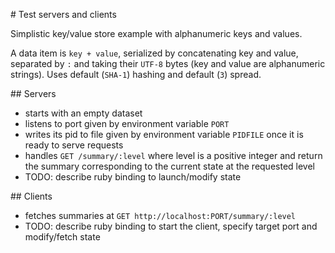 # Test servers and clients

Simplistic key/value store example with alphanumeric keys and values.

A data item is `key + value`, serialized by concatenating key and value, separated by `:` and taking their `UTF-8` bytes (key and value are alphanumeric strings). Uses default (`SHA-1`) hashing and default (`3`) spread.

## Servers

* starts with an empty dataset
* listens to port given by environment variable `PORT`
* writes its pid to file given by environment variable `PIDFILE` once it is ready to serve requests
* handles `GET /summary/:level` where level is a positive integer and return the summary corresponding to the current state at the requested level
* TODO: describe ruby binding to launch/modify state

## Clients

* fetches summaries at `GET http://localhost:PORT/summary/:level`
* TODO: describe ruby binding to start the client, specify target port and modify/fetch state
